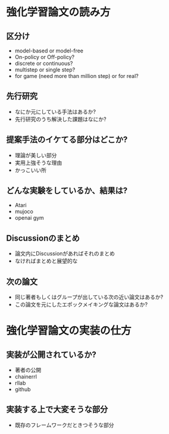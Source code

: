 # 強化学習論文の読み方

## 区分け
+ model-based or model-free
+ On-policy or Off-policy?
+ discrete or continuous?
+ multistep or single step?
+ for game (need more than million step) or for real?


## 先行研究
+ なにか元にしている手法はあるか?
+ 先行研究のうち解決した課題はなにか?


## 提案手法のイケてる部分はどこか?
+ 理論が美しい部分
+ 実用上強そうな理由
+ かっこいい所


## どんな実験をしているか、結果は?
+ Atari
+ mujoco
+ openai gym


## Discussionのまとめ
+ 論文内にDiscussionがあればそれのまとめ
+ なければまとめと展望的な


## 次の論文
+ 同じ著者もしくはグループが出している次の近い論文はあるか?
+ この論文を元にしたエポックメイキングな論文はあるか?


# 強化学習論文の実装の仕方

## 実装が公開されているか?
+ 著者の公開
+ chainerrl
+ rllab
+ github


## 実装する上で大変そうな部分
+ 既存のフレームワークだときつそうな部分


